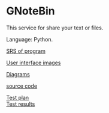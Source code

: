 # GNoteBin

This service for share your text or files.

Language: Python.

[SRS of program](https://github.com/Anton-Euro/gnotebin-lab/blob/main/Requirements/SRS.md)

[User interface images](https://github.com/Anton-Euro/gnotebin-lab/tree/main/Mockups)

[Diagrams](https://github.com/Anton-Euro/gnotebin-lab/tree/main/Diagrams)

[source code](https://github.com/Anton-Euro/gnotebin-lab/tree/main/code)

[Test plan](https://github.com/Anton-Euro/gnotebin-lab/tree/main/Test-plan.md)<br>
[Test results](https://github.com/Anton-Euro/gnotebin-lab/tree/main/Test-results.md)
